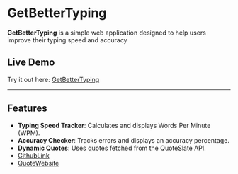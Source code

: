 # GetBetterTyping

**GetBetterTyping** is a simple web application designed to help users improve their typing speed and accuracy

## Live Demo
Try it out here: [GetBetterTyping](https://getbettertyping.netlify.app)

---

## Features

- **Typing Speed Tracker**: Calculates and displays Words Per Minute (WPM).
- **Accuracy Checker**: Tracks errors and displays an accuracy percentage.
- **Dynamic Quotes**: Uses quotes fetched from the QuoteSlate API.
- [GithubLink](https://github.com/Musheer360/QuoteSlate)
- [QuoteWebsite](https://quoteslate.vercel.app)
